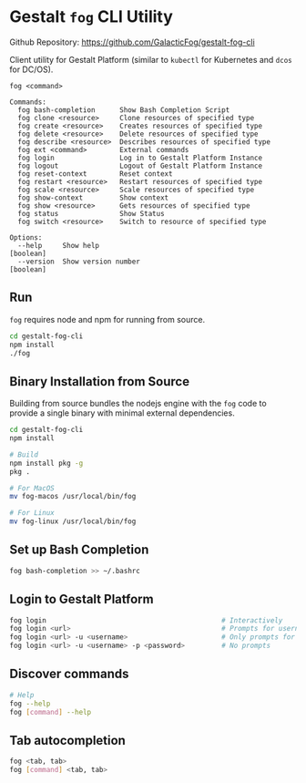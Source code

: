 # Gestalt `fog` CLI Utility

Github Repository: https://github.com/GalacticFog/gestalt-fog-cli

Client utility for Gestalt Platform (similar to `kubectl` for Kubernetes and `dcos` for DC/OS).

```
fog <command>

Commands:
  fog bash-completion      Show Bash Completion Script
  fog clone <resource>     Clone resources of specified type
  fog create <resource>    Creates resources of specified type
  fog delete <resource>    Delete resources of specified type
  fog describe <resource>  Describes resources of specified type
  fog ext <command>        External commands
  fog login                Log in to Gestalt Platform Instance
  fog logout               Logout of Gestalt Platform Instance
  fog reset-context        Reset context
  fog restart <resource>   Restart resources of specified type
  fog scale <resource>     Scale resources of specified type
  fog show-context         Show context
  fog show <resource>      Gets resources of specified type
  fog status               Show Status
  fog switch <resource>    Switch to resource of specified type

Options:
  --help     Show help                                                 [boolean]
  --version  Show version number                                       [boolean]

```

## Run

`fog` requires node and npm for running from source.

```sh
cd gestalt-fog-cli
npm install
./fog
```

## Binary Installation from Source

Building from source bundles the nodejs engine with the `fog` code to provide a single binary with minimal external dependencies.

```sh
cd gestalt-fog-cli
npm install

# Build
npm install pkg -g
pkg .

# For MacOS
mv fog-macos /usr/local/bin/fog

# For Linux
mv fog-linux /usr/local/bin/fog
```

## Set up Bash Completion
```sh
fog bash-completion >> ~/.bashrc
```

## Login to Gestalt Platform
```sh
fog login                                           # Interactively
fog login <url>                                     # Prompts for username, password
fog login <url> -u <username>                       # Only prompts for password
fog login <url> -u <username> -p <password>         # No prompts
```

## Discover commands
```sh
# Help
fog --help
fog [command] --help
```

## Tab autocompletion
```sh
fog <tab, tab>
fog [command] <tab, tab>
```
